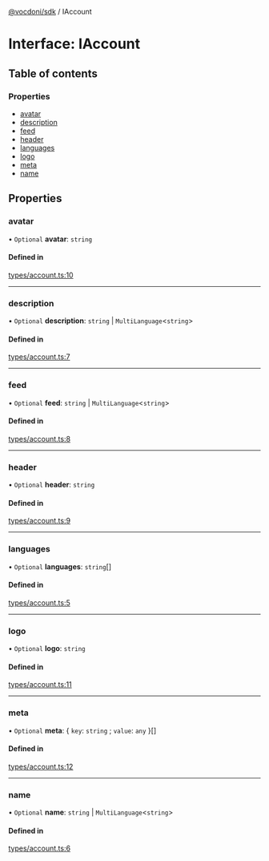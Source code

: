 [@vocdoni/sdk](/sdk) / IAccount

# Interface: IAccount

## Table of contents

### Properties

- [avatar](IAccount#avatar)
- [description](IAccount#description)
- [feed](IAccount#feed)
- [header](IAccount#header)
- [languages](IAccount#languages)
- [logo](IAccount#logo)
- [meta](IAccount#meta)
- [name](IAccount#name)

## Properties

### avatar

• `Optional` **avatar**: `string`

#### Defined in

[types/account.ts:10](https://github.com/vocdoni/vocdoni-sdk/blob/c61694d51d7ca609cdc86440f23c7a75ea39ea5b/src/types/account.ts#L10)

___

### description

• `Optional` **description**: `string` \| `MultiLanguage`\<`string`\>

#### Defined in

[types/account.ts:7](https://github.com/vocdoni/vocdoni-sdk/blob/c61694d51d7ca609cdc86440f23c7a75ea39ea5b/src/types/account.ts#L7)

___

### feed

• `Optional` **feed**: `string` \| `MultiLanguage`\<`string`\>

#### Defined in

[types/account.ts:8](https://github.com/vocdoni/vocdoni-sdk/blob/c61694d51d7ca609cdc86440f23c7a75ea39ea5b/src/types/account.ts#L8)

___

### header

• `Optional` **header**: `string`

#### Defined in

[types/account.ts:9](https://github.com/vocdoni/vocdoni-sdk/blob/c61694d51d7ca609cdc86440f23c7a75ea39ea5b/src/types/account.ts#L9)

___

### languages

• `Optional` **languages**: `string`[]

#### Defined in

[types/account.ts:5](https://github.com/vocdoni/vocdoni-sdk/blob/c61694d51d7ca609cdc86440f23c7a75ea39ea5b/src/types/account.ts#L5)

___

### logo

• `Optional` **logo**: `string`

#### Defined in

[types/account.ts:11](https://github.com/vocdoni/vocdoni-sdk/blob/c61694d51d7ca609cdc86440f23c7a75ea39ea5b/src/types/account.ts#L11)

___

### meta

• `Optional` **meta**: \{ `key`: `string` ; `value`: `any`  }[]

#### Defined in

[types/account.ts:12](https://github.com/vocdoni/vocdoni-sdk/blob/c61694d51d7ca609cdc86440f23c7a75ea39ea5b/src/types/account.ts#L12)

___

### name

• `Optional` **name**: `string` \| `MultiLanguage`\<`string`\>

#### Defined in

[types/account.ts:6](https://github.com/vocdoni/vocdoni-sdk/blob/c61694d51d7ca609cdc86440f23c7a75ea39ea5b/src/types/account.ts#L6)
